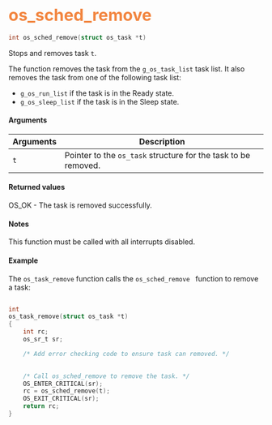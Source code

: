 ## <font color="#F2853F" style="font-size:24pt"> os_sched_remove </font>

```c
int os_sched_remove(struct os_task *t)
```
Stops and removes task `t`.

The function removes the task from the `g_os_task_list` task list. It also removes the task from one of the following task list:

* `g_os_run_list` if the task is in the Ready state.
* `g_os_sleep_list` if the task is in the Sleep state.

#### Arguments

| Arguments | Description |
|-----------|-------------|
| `t` | Pointer to the `os_task` structure for the task to be removed.|

#### Returned values
OS_OK - The task is removed successfully.

#### Notes
This function must be called with all interrupts disabled.

#### Example

The `os_task_remove` function calls the `os_sched_remove ` function to remove a task:
```c

int
os_task_remove(struct os_task *t)
{
    int rc;
    os_sr_t sr;

    /* Add error checking code to ensure task can removed. */
  

    /* Call os_sched_remove to remove the task. */
    OS_ENTER_CRITICAL(sr);
    rc = os_sched_remove(t);
    OS_EXIT_CRITICAL(sr);
    return rc;
}
```
